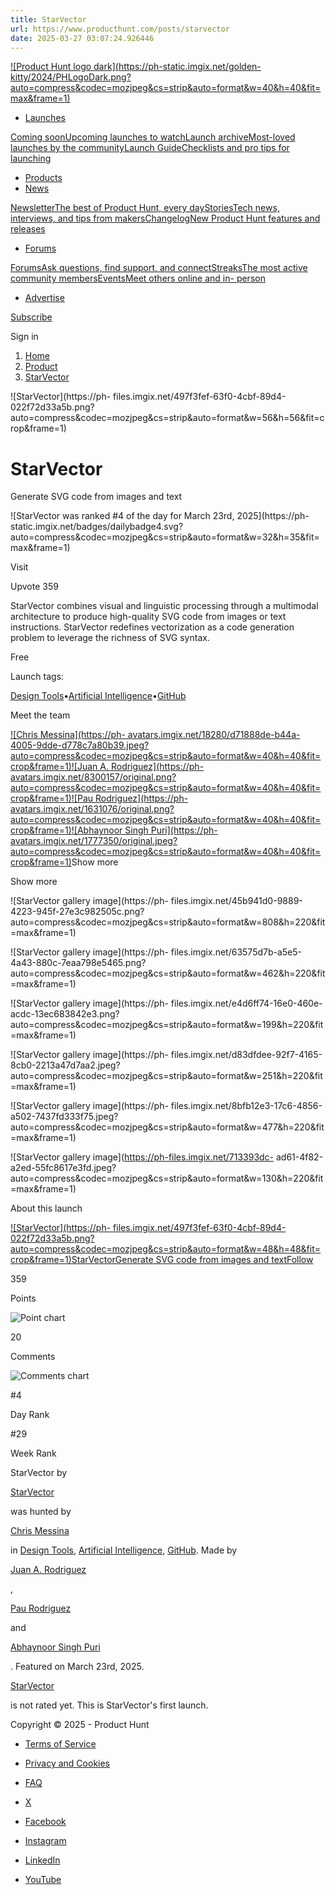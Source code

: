 ```yaml
---
title: StarVector
url: https://www.producthunt.com/posts/starvector
date: 2025-03-27 03:07:24.926446
---
```

[![Product Hunt logo dark](https://ph-static.imgix.net/golden-
kitty/2024/PHLogoDark.png?auto=compress&codec=mozjpeg&cs=strip&auto=format&w=40&h=40&fit=max&frame=1)](/)

  * [Launches](/leaderboard/daily/2025/3/26?ref=header_nav)

[Coming soonUpcoming launches to watch](/coming-soon?ref=header_nav)[Launch
archiveMost-loved launches by the
community](/leaderboard/daily/2025/3/26?ref=header_nav)[Launch GuideChecklists
and pro tips for launching](/launch?ref=header_nav)

  * [Products](/categories?ref=header_nav)
  * [News](/newsletters?ref=header_nav)

[NewsletterThe best of Product Hunt, every
day](/newsletters?ref=header_nav)[StoriesTech news, interviews, and tips from
makers](/stories?ref=header_nav)[ChangelogNew Product Hunt features and
releases](/changes?ref=header_nav)

  * [Forums](/p/general?ref=header_nav)

[ForumsAsk questions, find support, and
connect](/p/general?ref=header_nav)[StreaksThe most active community
members](/visit-streaks?ref=header_nav)[EventsMeet others online and in-
person](https://lu.ma/producthunt)

  * [Advertise](/sponsor?ref=header_nav)

[Subscribe](/newsletters?ref=header_nav&campaign=weekly_newsletter&source=header_nav)

Sign in

  1. [Home](/)
  2. [Product](/products/starvector)
  3. [StarVector](/posts/starvector)

![StarVector](https://ph-
files.imgix.net/497f3fef-63f0-4cbf-89d4-022f72d33a5b.png?auto=compress&codec=mozjpeg&cs=strip&auto=format&w=56&h=56&fit=crop&frame=1)

# StarVector

Generate SVG code from images and text

![StarVector was ranked #4 of the day for March 23rd, 2025](https://ph-
static.imgix.net/badges/dailybadge4.svg?auto=compress&codec=mozjpeg&cs=strip&auto=format&w=32&h=35&fit=max&frame=1)

Visit

Upvote 359

StarVector combines visual and linguistic processing through a multimodal
architecture to produce high-quality SVG code from images or text
instructions. StarVector redefines vectorization as a code generation problem
to leverage the richness of SVG syntax.

Free

Launch tags:

[Design Tools](/topics/design-tools)•[Artificial
Intelligence](/topics/artificial-intelligence)•[GitHub](/topics/github)

Meet the team

[![Chris Messina](https://ph-
avatars.imgix.net/18280/d71888de-b44a-4005-9dde-d778c7a80b39.jpeg?auto=compress&codec=mozjpeg&cs=strip&auto=format&w=40&h=40&fit=crop&frame=1)](/@chrismessina)[![Juan
A. Rodriguez](https://ph-
avatars.imgix.net/8300157/original.png?auto=compress&codec=mozjpeg&cs=strip&auto=format&w=40&h=40&fit=crop&frame=1)](/@joanrod)[![Pau
Rodriguez](https://ph-
avatars.imgix.net/1631076/original.png?auto=compress&codec=mozjpeg&cs=strip&auto=format&w=40&h=40&fit=crop&frame=1)](/@pau_rodriguez)[![Abhaynoor
Singh Puri](https://ph-
avatars.imgix.net/1777350/original.jpeg?auto=compress&codec=mozjpeg&cs=strip&auto=format&w=40&h=40&fit=crop&frame=1)](/@abhays)Show
more

Show more

![StarVector gallery image](https://ph-
files.imgix.net/45b941d0-9889-4223-945f-27e3c982505c.png?auto=compress&codec=mozjpeg&cs=strip&auto=format&w=808&h=220&fit=max&frame=1)

![StarVector gallery image](https://ph-
files.imgix.net/63575d7b-a5e5-4a43-880c-7eaa798e5465.png?auto=compress&codec=mozjpeg&cs=strip&auto=format&w=462&h=220&fit=max&frame=1)

![StarVector gallery image](https://ph-
files.imgix.net/e4d6ff74-16e0-460e-acdc-13ec683842e3.png?auto=compress&codec=mozjpeg&cs=strip&auto=format&w=199&h=220&fit=max&frame=1)

![StarVector gallery image](https://ph-
files.imgix.net/d83dfdee-92f7-4165-8cb0-2213a47d7aa2.jpeg?auto=compress&codec=mozjpeg&cs=strip&auto=format&w=251&h=220&fit=max&frame=1)

![StarVector gallery image](https://ph-
files.imgix.net/8bfb12e3-17c6-4856-a502-7437fd333f75.jpeg?auto=compress&codec=mozjpeg&cs=strip&auto=format&w=477&h=220&fit=max&frame=1)

![StarVector gallery image](https://ph-files.imgix.net/713393dc-
ad61-4f82-a2ed-55fc8617e3fd.jpeg?auto=compress&codec=mozjpeg&cs=strip&auto=format&w=130&h=220&fit=max&frame=1)

About this launch

[![StarVector](https://ph-
files.imgix.net/497f3fef-63f0-4cbf-89d4-022f72d33a5b.png?auto=compress&codec=mozjpeg&cs=strip&auto=format&w=48&h=48&fit=crop&frame=1)StarVectorGenerate
SVG code from images and textFollow](/products/starvector)

359

Points

![Point chart](/widgets/embed-image/v1/chart-points.svg?post_id=945052)

20

Comments

![Comments chart](/widgets/embed-image/v1/chart-comments.svg?post_id=945052)

#4

Day Rank

#29

Week Rank

StarVector by

[StarVector](/products/starvector)

was hunted by

[Chris Messina](/@chrismessina)

in [Design Tools](/topics/design-tools), [Artificial
Intelligence](/topics/artificial-intelligence), [GitHub](/topics/github). Made
by

[Juan A. Rodriguez](/@joanrod)

,

[Pau Rodriguez](/@pau_rodriguez)

and

[Abhaynoor Singh Puri](/@abhays)

. Featured on March 23rd, 2025.

[StarVector](/products/starvector)

is not rated yet. This is StarVector's first launch.

Copyright © 2025 \- Product Hunt

  * [Terms of Service](/legal#terms)
  * [Privacy and Cookies](/legal#privacy)
  * [FAQ](https://help.producthunt.com)

  * [X](https://x.com/ProductHunt)
  * [Facebook](https://www.facebook.com/producthunt)
  * [Instagram](https://www.instagram.com/producthunt)
  * [LinkedIn](https://www.linkedin.com/company/producthunt)
  * [YouTube](https://www.youtube.com/channel/UCOtU18DT8csQVqHPT1wtYzw)

